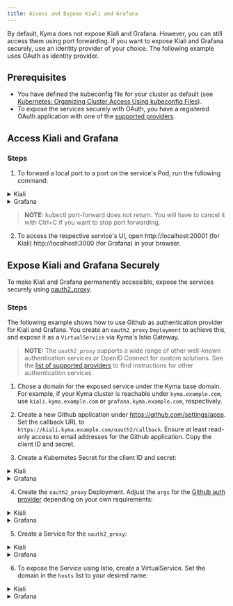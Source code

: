 ```yaml
---
title: Access and Expose Kiali and Grafana
---
```


By default, Kyma does not expose Kiali and Grafana. However, you can still access them using port forwarding. If you want to expose Kiali and Grafana securely, use an identity provider of your choice. The following example uses OAuth as identity provider.

## Prerequisites

- You have defined the kubeconfig file for your cluster as default (see [Kubernetes: Organizing Cluster Access Using kubeconfig Files](https://kubernetes.io/docs/concepts/configuration/organize-cluster-access-kubeconfig/)).
- To expose the services securely with OAuth, you have a registered OAuth application with one of the [supported providers](https://oauth2-proxy.github.io/oauth2-proxy/docs/configuration/oauth_provider#github-auth-provider).

## Access Kiali and Grafana

### Steps

1. To forward a local port to a port on the service's Pod, run the following command:

<div tabs>
  <details>
  <summary>
  Kiali
  </summary>

  ```bash
  kubectl -n kyma-system port-forward svc/kiali-server 20001:20001
  ```

  </details>
  <details>
  <summary>
  Grafana
  </summary>

  ```bash
  kubectl -n kyma-system port-forward svc/monitoring-grafana 3000:80
  ```

  </details>

</div>


>**NOTE:** kubectl port-forward does not return. You will have to cancel it with Ctrl+C if you want to stop port forwarding.

2. To access the respective service's UI, open http://localhost:20001 (for Kiali) http://localhost:3000 (for Grafana) in your browser.

## Expose Kiali and Grafana Securely

To make Kiali and Grafana permanently accessible, expose the services securely using [oauth2_proxy](https://oauth2-proxy.github.io/).

### Steps

The following example shows how to use Github as authentication provider for Kiali and Grafana. You create an `oauth2_proxy` `Deployment` to achieve this, and expose it as a `VirtualService` via Kyma's Istio Gateway.

>**NOTE:** The `oauth2_proxy` supports a wide range of other well-known authentication services or OpenID Connect for custom solutions. See the [list of supported providers](https://oauth2-proxy.github.io/oauth2-proxy/docs/configuration/oauth_provider) to find instructions for other authentication services.

1. Chose a domain for the exposed service under the Kyma base domain. For example, if your Kyma cluster is reachable under `kyma.example.com`, use `kiali.kyma.example.com` or `grafana.kyma.example.com`, respectively.

2. Create a new Github application under https://github.com/settings/apps. Set the callback URL to `https://kiali.kyma.example.com/oauth2/callback`. Ensure at least read-only access to email addresses for the Github application. Copy the client ID and secret.

3. Create a Kubernetes Secret for the client ID and secret:

<div tabs>
  <details>
  <summary>
  Kiali
  </summary>

  ```bash
  kubectl create secret generic oauth2-kiali-secret -n kyma-system --from-literal="OAUTH2_PROXY_CLIENT_ID=<client-id>" --from-literal="OAUTH2_PROXY_CLIENT_SECRET=<client-secret>" --from-literal="OAUTH2_PROXY_COOKIE_SECRET=``openssl rand -hex 16``"
  ```

  </details>
  <details>
  <summary>
  Grafana
  </summary>

  ```bash
  kubectl create secret generic oauth2-grafana-secret -n kyma-system --from-literal="OAUTH2_PROXY_CLIENT_ID=<client-id>" --from-literal="OAUTH2_PROXY_CLIENT_SECRET=<client-secret>" --from-literal="OAUTH2_PROXY_COOKIE_SECRET=``openssl rand -hex 16``"
  ```

  </details>
</div>

4. Create the `oauth2_proxy` Deployment. Adjust the `args` for the [Github auth provider](https://oauth2-proxy.github.io/oauth2-proxy/docs/configuration/oauth_provider#github-auth-provider) depending on your own requirements:

<div tabs>
  <details>
  <summary>
  Kiali
  </summary>

  ```yaml
  apiVersion: apps/v1
  kind: Deployment
  metadata:
    name: oauth2-kiali
    labels:
      app: oauth2-kiali
      target: oauth2-kiali
  spec:
    replicas: 1
    selector:
      matchLabels:
        app: oauth2-kiali
    template:
      metadata:
        labels:
          app: oauth2-kiali
      spec:
        containers:
        - name: oauth2-proxy
          image: quay.io/oauth2-proxy/oauth2-proxy:v7.1.3
          imagePullPolicy: IfNotPresent
          args:
          - --provider=github
          - --email-domain="*"
          - --http-address=0.0.0.0:3000
          - --upstream=http://kiali-server.kyma-system.svc:20001
          - --cookie-name=kiali_oauth2_proxy
          - --proxy-prefix=/oauth2
          - --ping-path=/oauth2/healthy
          - --silence-ping-logging=true
          - --reverse-proxy=true
          - --skip-provider-button=true
          - --cookie-secure
          envFrom:
          - secretRef:
              name: oauth2-kiali-secret
          ports:
          - name: http
            containerPort: 3000
            protocol: TCP
          livenessProbe:
            httpGet:
              path: /oauth2/healthy
              port: http
            initialDelaySeconds: 3
            timeoutSeconds: 2
          readinessProbe:
            httpGet:
              path: /oauth2/healthy
              port: http
            initialDelaySeconds: 3
            timeoutSeconds: 2
        securityContext:
          fsGroup: 65534
          runAsNonRoot: true
          runAsUser: 65534
  ```

  </details>
  <details>
  <summary>
  Grafana
  </summary>

  ```yaml
  apiVersion: apps/v1
  kind: Deployment
  metadata:
    name: oauth2-grafana
    labels:
      app: oauth2-grafana
      target: oauth2-grafana
  spec:
    replicas: 1
    selector:
      matchLabels:
        app: oauth2-grafana
    template:
      metadata:
        labels:
          app: oauth2-grafana
      spec:
        containers:
        - name: oauth2-proxy
          image: quay.io/oauth2-proxy/oauth2-proxy:v7.1.3
          imagePullPolicy: IfNotPresent
          args:
          - --provider=github
          - --email-domain="*"
          - --http-address=0.0.0.0:3000
          - --upstream=http://monitoring-grafana.kyma-system.svc:80
          - --cookie-name=grafana_oauth2_proxy
          - --proxy-prefix=/oauth2
          - --ping-path=/oauth2/healthy
          - --silence-ping-logging=true
          - --reverse-proxy=true
          - --skip-provider-button=true
          - --cookie-secure
          envFrom:
          - secretRef:
              name: oauth2-grafana-secret
          ports:
          - name: http
            containerPort: 3000
            protocol: TCP
          livenessProbe:
            httpGet:
              path: /oauth2/healthy
              port: http
            initialDelaySeconds: 3
            timeoutSeconds: 2
          readinessProbe:
            httpGet:
              path: /oauth2/healthy
              port: http
            initialDelaySeconds: 3
            timeoutSeconds: 2
        securityContext:
          fsGroup: 65534
          runAsNonRoot: true
          runAsUser: 65534
  ```

  </details>
</div>


5. Create a Service for the `oauth2_proxy`:

<div tabs>
  <details>
  <summary>
  Kiali
  </summary>

  ```yaml
  apiVersion: v1
  kind: Service
  metadata:
    name: oauth2-kiali
    labels:
      app: oauth2-kiali
  spec:
    type: ClusterIP
    ports:
    - port: 3000
      name: http
      protocol: TCP
      targetPort: http
    selector:
      app: oauth2-kiali
  ```

  </details>
  <details>
  <summary>
  Grafana
  </summary>

  ```yaml
  apiVersion: v1
  kind: Service
  metadata:
    name: oauth2-grafana
    labels:
      app: oauth2-grafana
  spec:
    type: ClusterIP
    ports:
    - port: 3000
      name: http
      protocol: TCP
      targetPort: http
    selector:
      app: oauth2-grafana
  ```

  </details>
</div>

6. To expose the Service using Istio, create a VirtualService. Set the domain in the `hosts` list to your desired name:

<div tabs>
  <details>
  <summary>
  Kiali
  </summary>

  ```yaml
  apiVersion: networking.istio.io/v1alpha3
  kind: VirtualService
  metadata:
    name: oauth2-kiali
  spec:
    hosts:
    - kiali.kyma.example.com
    gateways:
    - kyma-system/kyma-gateway
    http:
    - match:
      - uri:
          regex: /.*
      route:
      - destination:
          port:
            number: 3000
          host: oauth2-kiali
  ```

  </details>
  <details>
  <summary>
  Grafana
  </summary>

  ```yaml
  apiVersion: networking.istio.io/v1alpha3
  kind: VirtualService
  metadata:
    name: oauth2-grafana
  spec:
    hosts:
    - grafana.kyma.example.com
    gateways:
    - kyma-system/kyma-gateway
    http:
    - match:
      - uri:
          regex: /.*
      route:
      - destination:
          port:
            number: 3000
          host: oauth2-grafana
  ```

  </details>
</div>
